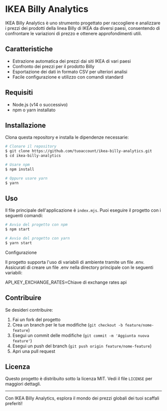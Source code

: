 # IKEA Billy Analytics

IKEA Billy Analytics è uno strumento progettato per raccogliere e analizzare i prezzi dei prodotti della linea Billy di IKEA da diversi paesi, consentendo di confrontare le variazioni di prezzo e ottenere approfondimenti utili.

## Caratteristiche
- Estrazione automatica dei prezzi dai siti IKEA di vari paesi
- Confronto dei prezzi per il prodotto Billy
- Esportazione dei dati in formato CSV per ulteriori analisi
- Facile configurazione e utilizzo con comandi standard

## Requisiti
- Node.js (v14 o successivo)
- npm o yarn installato

## Installazione
Clona questa repository e installa le dipendenze necessarie:

```bash
# Clonare il repository
$ git clone https://github.com/tuoaccount/ikea-billy-analytics.git
$ cd ikea-billy-analytics

# Usare npm
$ npm install

# Oppure usare yarn
$ yarn
```

## Uso
Il file principale dell'applicazione è `index.mjs`. Puoi eseguire il progetto con i seguenti comandi:

```bash
# Avvio del progetto con npm
$ npm start

# Avvio del progetto con yarn
$ yarn start
```

Configurazione

Il progetto supporta l'uso di variabili di ambiente tramite un file .env. Assicurati di creare un file .env nella directory principale con le seguenti variabili:

API_KEY_EXCHANGE_RATES=Chiave di exchange rates api

## Contribuire
Se desideri contribuire:
1. Fai un fork del progetto
2. Crea un branch per le tue modifiche (`git checkout -b feature/nome-feature`)
3. Esegui un commit delle modifiche (`git commit -m 'Aggiunta nuova feature'`)
4. Esegui un push del branch (`git push origin feature/nome-feature`)
5. Apri una pull request

## Licenza
Questo progetto è distribuito sotto la licenza MIT. Vedi il file `LICENSE` per maggiori dettagli.

---
Con IKEA Billy Analytics, esplora il mondo dei prezzi globali dei tuoi scaffali preferiti!


